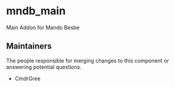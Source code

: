 mndb_main
===================

Main Addon for Mando Besbe

## Maintainers

The people responsible for merging changes to this component or answering potential questions.

- CmdrGree